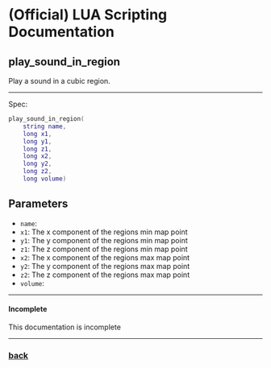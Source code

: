 
# (Official) LUA Scripting Documentation

## play_sound_in_region

Play a sound in a cubic region.

___

Spec:

```lua
play_sound_in_region(
	string name,
	long x1,
	long y1,
	long z1,
	long x2,
	long y2,
	long z2,
	long volume)
```

## Parameters

- `name`: 
- `x1`: The x component of the regions min map point
- `y1`: The y component of the regions min map point
- `z1`: The z component of the regions min map point
- `x2`: The x component of the regions max map point
- `y2`: The y component of the regions max map point
- `z2`: The z component of the regions max map point
- `volume`: 

___

#### Incomplete

This documentation is incomplete

___

### [back](../sound)
